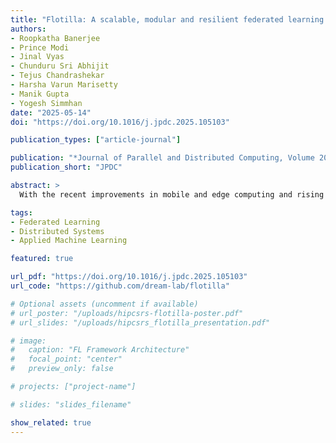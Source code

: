 ```yaml
---
title: "Flotilla: A scalable, modular and resilient federated learning framework for heterogeneous resources"
authors:
- Roopkatha Banerjee
- Prince Modi
- Jinal Vyas
- Chunduru Sri Abhijit
- Tejus Chandrashekar
- Harsha Varun Marisetty
- Manik Gupta
- Yogesh Simmhan
date: "2025-05-14"
doi: "https://doi.org/10.1016/j.jpdc.2025.105103"

publication_types: ["article-journal"]

publication: "*Journal of Parallel and Distributed Computing, Volume 203*"
publication_short: "JPDC"

abstract: >
  With the recent improvements in mobile and edge computing and rising concerns of data privacy, Federated Learning (FL) has rapidly gained popularity as a privacy-preserving, distributed machine learning methodology. Several FL frameworks have been built for testing novel FL strategies. However, most focus on validating the learning aspects of FL through pseudo-distributed simulation but not for deploying on real edge hardware in a distributed manner to meaningfully evaluate the federated aspects from a systems perspective. Current frameworks are also inherently not designed to support asynchronous aggregation, which is gaining popularity, and have limited resilience to client and server failures. We introduce Flotilla, a scalable and lightweight FL framework. It adopts a “user-first” modular design to help rapidly compose various synchronous and asynchronous FL strategies while being agnostic to the DNN architecture. It uses stateless clients and a server design that separates out the session state, which are periodically or incrementally checkpointed. We demonstrate the modularity of Flotilla by evaluating five different FL strategies for training five DNN models. We also evaluate the client and server-side fault tolerance on 200+ clients, and showcase its ability to rapidly failover within seconds. Finally, we show that Flotilla's resource usage on Raspberry Pis and Nvidia Jetson edge accelerators are comparable to or better than three state-of-the-art FL frameworks, Flower, OpenFL and FedML. It also scales significantly better compared to Flower for 1000+ clients. This positions Flotilla as a competitive candidate to build novel FL strategies on, compare them uniformly, rapidly deploy them, and perform systems research and optimizations.

tags:
- Federated Learning
- Distributed Systems
- Applied Machine Learning

featured: true

url_pdf: "https://doi.org/10.1016/j.jpdc.2025.105103"
url_code: "https://github.com/dream-lab/flotilla"

# Optional assets (uncomment if available)
# url_poster: "/uploads/hipcsrs-flotilla-poster.pdf"
# url_slides: "/uploads/hipcsrs_flotilla_presentation.pdf"

# image:
#   caption: "FL Framework Architecture"
#   focal_point: "center"
#   preview_only: false

# projects: ["project-name"]

# slides: "slides_filename"

show_related: true
---
```

